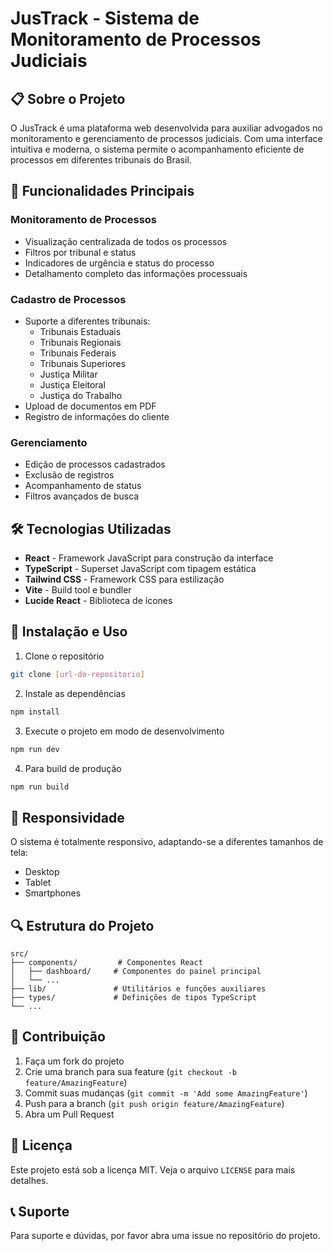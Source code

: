 # JusTrack - Sistema de Monitoramento de Processos Judiciais

## 📋 Sobre o Projeto

O JusTrack é uma plataforma web desenvolvida para auxiliar advogados no monitoramento e gerenciamento de processos judiciais. Com uma interface intuitiva e moderna, o sistema permite o acompanhamento eficiente de processos em diferentes tribunais do Brasil.

## 🚀 Funcionalidades Principais

### Monitoramento de Processos
- Visualização centralizada de todos os processos
- Filtros por tribunal e status
- Indicadores de urgência e status do processo
- Detalhamento completo das informações processuais

### Cadastro de Processos
- Suporte a diferentes tribunais:
  - Tribunais Estaduais
  - Tribunais Regionais
  - Tribunais Federais
  - Tribunais Superiores
  - Justiça Militar
  - Justiça Eleitoral
  - Justiça do Trabalho
- Upload de documentos em PDF
- Registro de informações do cliente

### Gerenciamento
- Edição de processos cadastrados
- Exclusão de registros
- Acompanhamento de status
- Filtros avançados de busca

## 🛠️ Tecnologias Utilizadas

- **React** - Framework JavaScript para construção da interface
- **TypeScript** - Superset JavaScript com tipagem estática
- **Tailwind CSS** - Framework CSS para estilização
- **Vite** - Build tool e bundler
- **Lucide React** - Biblioteca de ícones

## 🔧 Instalação e Uso

1. Clone o repositório
```bash
git clone [url-do-repositorio]
```

2. Instale as dependências
```bash
npm install
```

3. Execute o projeto em modo de desenvolvimento
```bash
npm run dev
```

4. Para build de produção
```bash
npm run build
```

## 📱 Responsividade

O sistema é totalmente responsivo, adaptando-se a diferentes tamanhos de tela:
- Desktop
- Tablet
- Smartphones

## 🔍 Estrutura do Projeto

```
src/
├── components/         # Componentes React
│   ├── dashboard/     # Componentes do painel principal
│   └── ...
├── lib/               # Utilitários e funções auxiliares
├── types/             # Definições de tipos TypeScript
└── ...
```

## 🤝 Contribuição

1. Faça um fork do projeto
2. Crie uma branch para sua feature (`git checkout -b feature/AmazingFeature`)
3. Commit suas mudanças (`git commit -m 'Add some AmazingFeature'`)
4. Push para a branch (`git push origin feature/AmazingFeature`)
5. Abra um Pull Request

## 📄 Licença

Este projeto está sob a licença MIT. Veja o arquivo `LICENSE` para mais detalhes.

## 📞 Suporte

Para suporte e dúvidas, por favor abra uma issue no repositório do projeto.